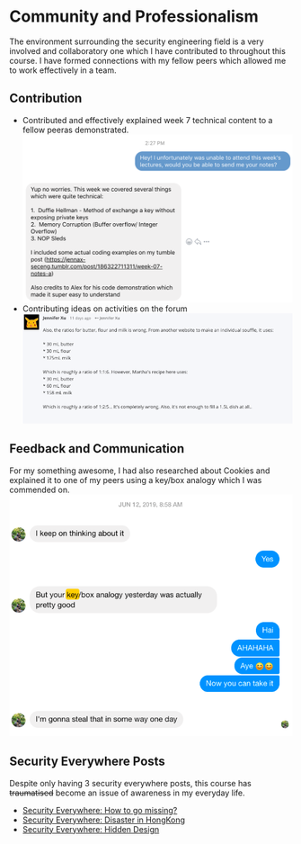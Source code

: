# Community and Professionalism 

The environment surrounding the security engineering field is a very involved and collaboratory one which I have contributed to throughout this course. I have formed connections with my fellow peers which allowed me to work effectively in a team. 


## Contribution 
* Contributed and effectively explained week 7 technical content to a fellow peeras demonstrated. 
![Example](community-jerem.png)
* Contributing ideas on activities on the forum 
 ![Example](community-comment.png)

## Feedback and Communication
For my something awesome, I had also researched about Cookies and explained it to one of my peers using a key/box analogy which I was commended on.
 ![Example](community-bryan.png)

## Security Everywhere Posts
Despite only having 3 security everywhere posts, this course has  ~~traumatised~~ become an issue of awareness in my everyday life. 

* [Security Everywhere: How to go missing?](https://jennax-seceng.tumblr.com/post/185669505381/security-everywhere-literally)
* [Security Everywhere: Disaster in HongKong](https://jennax-seceng.tumblr.com/post/185772795136/yes-its-hmk-spamming-time)
* [Security Everywhere: Hidden Design](https://jennax-seceng.tumblr.com/post/186132832331/security-everywhere-hidden-design)